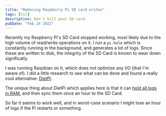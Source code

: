 ```yaml
---
title: "Reducing Raspberry Pi SD card writes"
tags: [til]
description: Don't kill your SD card.
pubDate: "Feb 24 2022"
---
```


Recently my Raspberry Pi's SD Card stopped working, most likely due to the high volume of read/write operations on it. I run a `pi-hole` which is constantly running in the background, and generates a lot of logs. Since these are written to disk, the integrity of the SD Card is known to wear down significatly.

I was running Raspbian on it, which does not optimize any I/O (that I'm aware of). I did a little research to see what can be done and found a really cool alternative: [DietPi](https://dietpi.com).

The unique thing about DietPi which applies here is that it can [hold all logs in RAM](https://dietpi.com/docs/software/log_system/#dietpi-ramlog), and then sync them once an hour to the SD Card.

So far it seems to work well, and in worst-case scenario I might lose an hour of logs if the Pi restarts or something.
